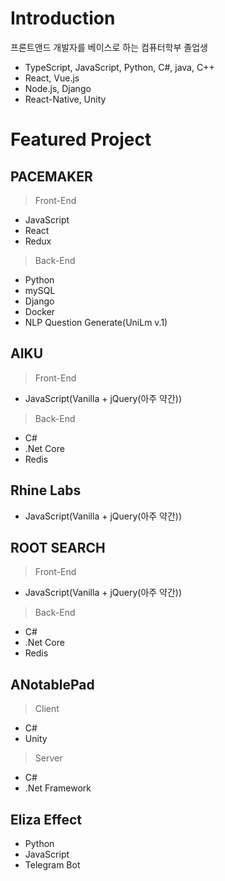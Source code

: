 # Introduction
프론트앤드 개발자를 베이스로 하는 컴퓨터학부 졸업생
 - TypeScript, JavaScript, Python, C#, java, C++
 - React, Vue.js
 - Node.js, Django
 - React-Native, Unity

# Featured Project
## PACEMAKER

> Front-End
 - JavaScript
 - React
 - Redux

> Back-End
 - Python
 - mySQL
 - Django
 - Docker
 - NLP Question Generate(UniLm v.1)
 
## AIKU

> Front-End
 - JavaScript(Vanilla + jQuery(아주 약간))

> Back-End
 - C#
 - .Net Core
 - Redis

## Rhine Labs

 - JavaScript(Vanilla + jQuery(아주 약간))


## ROOT SEARCH

> Front-End
 - JavaScript(Vanilla + jQuery(아주 약간))

> Back-End
 - C#
 - .Net Core
 - Redis


## ANotablePad

> Client
 - C#
 - Unity

> Server
 - C#
 - .Net Framework

## Eliza Effect

 - Python
 - JavaScript
 - Telegram Bot


<!--
**KLumy/KLumy** is a ✨ _special_ ✨ repository because its `README.md` (this file) appears on your GitHub profile.

Here are some ideas to get you started:

- 🔭 I’m currently working on ...
- 🌱 I’m currently learning ...
- 👯 I’m looking to collaborate on ...
- 🤔 I’m looking for help with ...
- 💬 Ask me about ...
- 📫 How to reach me: ...
- 😄 Pronouns: ...
- ⚡ Fun fact: ...
-->
